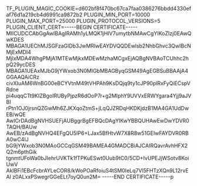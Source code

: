 TF_PLUGIN_MAGIC_COOKIE=d602bf8f470bc67ca7faa0386276bbdd4330efaf76d1a219cb4d6991ca9872b2
PLUGIN_MIN_PORT=10000
PLUGIN_MAX_PORT=25000
PLUGIN_PROTOCOL_VERSIONS=5
PLUGIN_CLIENT_CERT=-----BEGIN CERTIFICATE-----
MIICUDCCAbGgAwIBAgIRAMh1yLMQK1jHIV7umytbNMAwCgYIKoZIzj0EAwQwKDES
MBAGA1UEChMJSGFzaGlDb3JwMRIwEAYDVQQDEwlsb2NhbGhvc3QwIBcNMjExMDI4
MjIxMDA4WhgPMjA1MTEwMjkxMDEwMzhaMCgxEjAQBgNVBAoTCUhhc2hpQ29ycDES
MBAGA1UEAxMJbG9jYWxob3N0MIGbMBAGByqGSM49AgEGBSuBBAAjA4GGAAQAiCRz
civXIuAM6WnBG00eBCYVtnM49tVHPAh9KsDQjq9ty1cJP90plRxFyQiECspVRdne
pi4uqqCTt9KIZBgoIRUByPjpzR6dOoP7r+g2MIphY9UVVxERWYgara4Yjj9aJVBI
rPtn1OJ0jrsnQZGwMh6ZJKXqoZtmS+jLqQJZRDqHKDKjdzB1MA4GA1UdDwEB/wQE
AwICrDAdBgNVHSUEFjAUBggrBgEFBQcDAgYIKwYBBQUHAwEwDwYDVR0TAQH/BAUw
AwEB/zAdBgNVHQ4EFgQU5IP6+LJax5BfHtvW7X8R8w51GEIwFAYDVR0RBA0wC4IJ
bG9jYWxob3N0MAoGCCqGSM49BAMEA4GMADCBiAJCAIRQavrAvhHFX2Q2m6pthGik
tgnmtUFoWa0bJIehrUVKTk1fTPKuESwt0Uub9tC0/5CD+IvUPEJjWSotv8KoiUwV
AkIBFi1EBcFcbrAYLeCOR8/kWoPOaRfoiuS4tSM0IeLq7Vl5FHTzXQn9L12rvEAl
z0ALxxPSwegrGGeELt7oyQ0un2M=
-----END CERTIFICATE-----p
